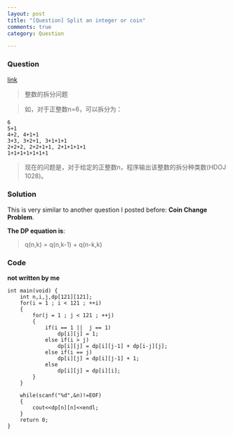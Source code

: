 ```yaml
---
layout: post
title: "[Question] Split an integer or coin"
comments: true
category: Question

---
```


### Question

[link](http://blog.csdn.net/hackbuteer1/article/details/8035261)

> 整数的拆分问题

> 如，对于正整数n=6，可以拆分为：

    6
    5+1
    4+2, 4+1+1
    3+3, 3+2+1, 3+1+1+1
    2+2+2, 2+2+1+1, 2+1+1+1+1
    1+1+1+1+1+1+1

> 现在的问题是，对于给定的正整数n，程序输出该整数的拆分种类数(HDOJ  1028)。

### Solution 

This is very similar to another question I posted before: __Coin Change Problem__. 

__The DP equation is__: 

> q(n,k) = q(n,k-1) + q(n-k,k)

### Code

__not written by me__

    int main(void) {  
        int n,i,j,dp[121][121];  
        for(i = 1 ; i < 121 ; ++i)  
        {  
            for(j = 1 ; j < 121 ; ++j)  
            {  
                if(i == 1 ||  j == 1)  
                    dp[i][j] = 1;  
                else if(i > j)  
                    dp[i][j] = dp[i][j-1] + dp[i-j][j];  
                else if(i == j)  
                    dp[i][j] = dp[i][j-1] + 1;  
                else  
                    dp[i][j] = dp[i][i];  
            }  
        }  

        while(scanf("%d",&n)!=EOF)  
        {  
            cout<<dp[n][n]<<endl;  
        }  
        return 0;  
    }
